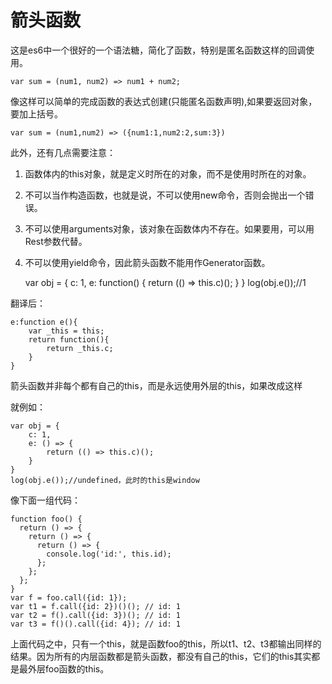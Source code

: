 # 箭头函数

这是es6中一个很好的一个语法糖，简化了函数，特别是匿名函数这样的回调使用。

    var sum = (num1, num2) => num1 + num2;

像这样可以简单的完成函数的表达式创建(只能匿名函数声明),如果要返回对象，要加上括号。

    var sum = (num1,num2) => ({num1:1,num2:2,sum:3})

此外，还有几点需要注意：
1. 函数体内的this对象，就是定义时所在的对象，而不是使用时所在的对象。
2. 不可以当作构造函数，也就是说，不可以使用new命令，否则会抛出一个错误。
3. 不可以使用arguments对象，该对象在函数体内不存在。如果要用，可以用Rest参数代替。
4. 不可以使用yield命令，因此箭头函数不能用作Generator函数。

    var obj = {
        c: 1,
        e: function() {
            return (() => this.c)();
        }
    }
    log(obj.e());//1

翻译后：

    e:function e(){
        var _this = this;
        return function(){
            return _this.c;
        }
    }

箭头函数并非每个都有自己的this，而是永远使用外层的this，如果改成这样

就例如：

    var obj = {
        c: 1,
        e: () => {
            return (() => this.c)();
        }
    }
    log(obj.e());//undefined，此时的this是window

像下面一组代码：

    function foo() {
      return () => {
        return () => {
          return () => {
            console.log('id:', this.id);
          };
        };
      };
    }
    var f = foo.call({id: 1});
    var t1 = f.call({id: 2})()(); // id: 1
    var t2 = f().call({id: 3})(); // id: 1
    var t3 = f()().call({id: 4}); // id: 1

上面代码之中，只有一个this，就是函数foo的this，所以t1、t2、t3都输出同样的结果。因为所有的内层函数都是箭头函数，都没有自己的this，它们的this其实都是最外层foo函数的this。
